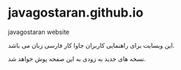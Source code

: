 # javagostaran.github.io
javagostaran website

این وبسایت برای راهنمایی کاربران جاوا کار فارسی زبان می باشد.

نسخه های جدید به زودی به این صفحه پوش خواهد شد.

